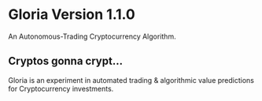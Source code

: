# Gloria Version 1.1.0

An Autonomous-Trading Cryptocurrency Algorithm.

## Cryptos gonna crypt...

Gloria is an experiment in automated trading & algorithmic value predictions for Cryptocurrency investments. 